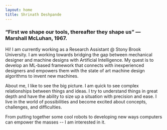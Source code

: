 ```yaml
---
layout: home
title: Shrinath Deshpande
---
```

### “First we shape our tools, thereafter they shape us” — Marshall McLuhan, 1967.

Hi! I am currently working as a Research Assistant @ Stony Brook University.
I am working towards bridging the gap between mechanical designer and machine designs with Artificial Intelligence.
My quest is to develop an ML-based framework that connects with inexperienced
designers and empowers them with the state of art machine design algorithms to
invent new machines.

About me, I like to see the big picture. I am quick to see complex relationships between things and ideas.
I try to understand things in great depth and have the ability to size up a situation with precision and ease.
I live in the world of possibilities and become excited about concepts, challenges, and difficulties.

From putting together some cool robots to developing new ways computers can empower the masses -- I am interested in it.

